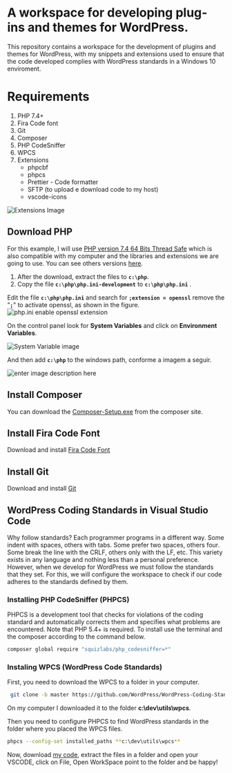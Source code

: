 # A workspace for developing plug-ins and themes for WordPress.

This repository contains a workspace for the development of plugins and themes for WordPress, with my snippets and extensions used to ensure that the code developed complies with WordPress standards in a Windows 10 enviroment.


# Requirements
 1. PHP 7.4+
 2. Fira Code font 
 3. Git
 4. Composer  
 5. PHP CodeSniffer 
 6. WPCS  
 7. Extensions 
	 - phpcbf
	 - phpcs
	 - Prettier - Code formatter
	 - SFTP (to upload e download code to my host)
	 - vscode-icons

![Extensions Image](https://github.com/alangustavo/wp_workspace_vscode/raw/main/img/extensions.JPG)

## Download PHP
For this example, I will use [PHP version 7.4 64 Bits Thread Safe](https://windows.php.net/downloads/releases/php-7.4.13-Win32-vc15-x64.zip) which is also compatible with my computer and the libraries and extensions we are going to use. You can see others versions [here](https://windows.php.net/download#php-7.4).
 1. After the download, extract the files to **`c:\php`**.
 2. Copy the file **`c:\php\php.ini-development`** to **`c:\php\php.ini`** .

Edit the file **`c:\php\php.ini`**  and search for  **`;extension = openssl`** remove the "**`;`**" to activate openssl,  as shown in the figure.
![php.ini enable openssl extension](https://raw.githubusercontent.com/alangustavo/wp_workspace_vscode/main/img/php_ini.png)

On the control panel look for **System Variables** and click on **Environment Variables**.

![System Variable image](https://raw.githubusercontent.com/alangustavo/wp_workspace_vscode/main/img/system_variables.png)

And then add **`c:\php`** to the windows path, conforme a imagem a seguir.

![enter image description here](https://raw.githubusercontent.com/alangustavo/wp_workspace_vscode/main/img/path_php.jpg)

## Install Composer
You can download the [Composer-Setup.exe](https://getcomposer.org/Composer-Setup.exe) from the composer site. 

## Install Fira Code Font
Download and install [Fira Code Font](https://fonts.google.com/specimen/Fira+Code)

## Install Git
Download and install [Git](https://git-scm.com/download/win)

## WordPress Coding Standards in Visual Studio Code
Why follow standards? Each programmer programs in a different way. Some indent with spaces, others with tabs. Some prefer two spaces, others four. Some break the line with the CRLF, others only with the LF, etc. This variety exists in any language and nothing less than a personal preference. However, when we develop for WordPress we must follow the standards that they set. For this, we will configure the workspace to check if our code adheres to the standards defined by them.

### Installing PHP CodeSniffer (PHPCS)
PHPCS is a development tool that checks for violations of the coding standard and automatically corrects them and specifies what problems are encountered. Note that PHP 5.4+ is required. To install use the terminal and the composer according to the command below.

 ```bash
composer global require "squizlabs/php_codesniffer=*"
```
### Instaling WPCS (WordPress Code Standards)
First, you need to download the WPCS to a folder in your computer.
```bash
 git clone -b master https://github.com/WordPress/WordPress-Coding-Standards.git wpcs
```
On my computer I downloaded it to the folder **c:\dev\utils\wpcs**.

Then you need to configure PHPCS to find WordPress standards in the folder where you placed the WPCS files.
```bash
phpcs --config-set installed_paths **c:\dev\utils\wpcs**
```
Now, download [my code](https://github.com/alangustavo/wp_workspace_vscode/archive/main.zip), extract the files in a folder and open your VSCODE, click on File, Open WorkSpace point to the folder and be happy!